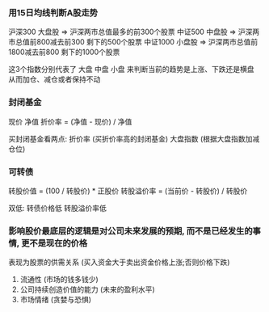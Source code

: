 ### 用15日均线判断A股走势

沪深300   大盘股   => 沪深两市总值最多的前300个股票
中证500   中盘股   => 沪深两市总值前800减去前300 剩下的500个股票
中证1000  小盘股   => 沪深两市总值前1800减去前800 剩下的1000个股票

这3个指数分别代表了 大盘 中盘 小盘 来判断当前的趋势是上涨、下跌还是横盘
从而加仓、减仓或者保持不动

### 封闭基金
现价
净值
折价率 = (净值 - 现价) / 净值

买封闭基金看两点:
折价率 (买折价率高的封闭基金)
大盘指数 (根据大盘指数加减仓位)

### 可转债
转股价值 = (100 / 转股价) * 正股价
转股溢价率 = (当前价 - 转股价) / 转股价

双低: 转债价格低  转股溢价率低


### 影响股价最底层的逻辑是对公司未来发展的预期, 而不是已经发生的事情, 更不是现在的价格
表现为股票的供需关系 (买入资金大于卖出资金价格上涨;否则价格下跌)
1. 流通性 (市场的钱多钱少)
2. 公司持续创造价值的能力 (未来的盈利水平)
3. 市场情绪 (贪婪与恐惧)

